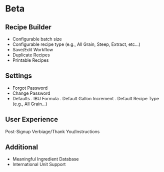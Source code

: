 Beta
====

Recipe Builder
--------------
* Configurable batch size
* Configurable recipe type (e.g., All Grain, Steep, Extract, etc...)
* Save/Edit Workflow
* Duplicate Recipes
* Printable Recipes

Settings
--------
* Forgot Password
* Change Password
* Defaults
    . IBU Formula
    . Default Gallon Increment
    . Default Recipe Type (e.g., All Grain...)

User Experience
---------------
Post-Signup Verbiage/Thank You/Instructions

Additional
----------
* Meaningful Ingredient Database
* International Unit Support
